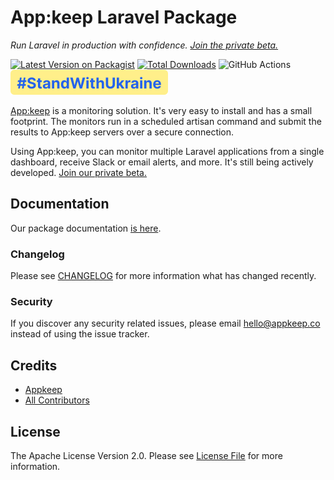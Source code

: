 # App:keep Laravel Package

_Run Laravel in production with confidence. [Join the private beta.](https://appkeep.co)_

[![Latest Version on Packagist](https://img.shields.io/packagist/v/appkeep/laravel-appkeep.svg?style=flat-square)](https://packagist.org/packages/appkeep/laravel-appkeep)
[![Total Downloads](https://img.shields.io/packagist/dt/appkeep/laravel-appkeep.svg?style=flat-square)](https://packagist.org/packages/appkeep/laravel-appkeep)
![GitHub Actions](https://github.com/appkeep/laravel-appkeep/actions/workflows/main.yml/badge.svg)
[![StandWithUkraine](https://raw.githubusercontent.com/vshymanskyy/StandWithUkraine/main/badges/StandWithUkraine.svg)](https://supportukrainenow.org/)

[App:keep](https://appkeep.co) is a monitoring solution. It's very easy to install and has a small footprint. The monitors run in a scheduled artisan command and submit the results to App:keep servers over a secure connection.

Using App:keep, you can monitor multiple Laravel applications from a single dashboard, receive Slack or email alerts, and more. It's still being actively developed. [Join our private beta.](https://appkeep.co)

## Documentation

Our package documentation [is here](https://appkeep.co/docs/laravel-package/quickstart).

### Changelog

Please see [CHANGELOG](CHANGELOG.md) for more information what has changed recently.

### Security

If you discover any security related issues, please email hello@appkeep.co instead of using the issue tracker.

## Credits

- [Appkeep](https://github.com/appkeep)
- [All Contributors](../../contributors)

## License

The Apache License Version 2.0. Please see [License File](LICENSE.md) for more information.
